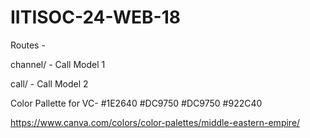 # IITISOC-24-WEB-18

Routes -

channel/<channelName> - Call Model 1

call/<callId> - Call Model 2

Color Pallette for VC-
#1E2640
#DC9750
#DC9750
#922C40

https://www.canva.com/colors/color-palettes/middle-eastern-empire/
